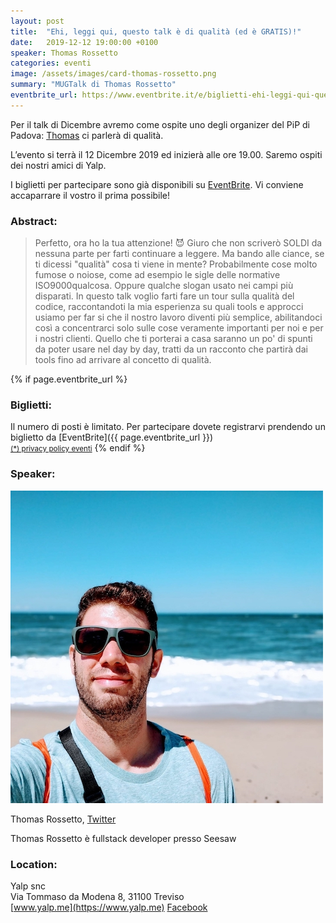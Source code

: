 ```yaml
---
layout: post
title:  "Ehi, leggi qui, questo talk è di qualità (ed è GRATIS)!"
date:   2019-12-12 19:00:00 +0100
speaker: Thomas Rossetto
categories: eventi
image: /assets/images/card-thomas-rossetto.png
summary: "MUGTalk di Thomas Rossetto"
eventbrite_url: https://www.eventbrite.it/e/biglietti-ehi-leggi-qui-questo-talk-e-di-qualita-ed-e-gratis-83579672049
---
```


Per il talk di Dicembre avremo come ospite uno degli organizer del PiP di Padova: [Thomas](#speaker) ci parlerà di qualità.

L’evento si terrà il 12 Dicembre 2019 ed inizierà alle ore 19.00. Saremo ospiti dei nostri amici di Yalp.

I biglietti per partecipare sono già disponibili su [EventBrite](#tickets). Vi conviene accaparrare il vostro il prima possibile!

<h3>Abstract:</h3>

> Perfetto, ora ho la tua attenzione! 😈 Giuro che non scriverò SOLDI da nessuna parte per farti continuare a leggere. Ma bando alle ciance, se ti dicessi "qualità" cosa ti viene in mente? Probabilmente cose molto fumose o noiose, come ad esempio le sigle delle normative ISO9000qualcosa. Oppure qualche slogan usato nei campi più disparati. In questo talk voglio farti fare un tour sulla qualità del codice, raccontandoti la mia esperienza su quali tools e approcci usiamo per far si che il nostro lavoro diventi più semplice, abilitandoci così a concentrarci solo sulle cose veramente importanti per noi e per i nostri clienti. Quello che ti porterai a casa saranno un po' di spunti da poter usare nel day by day, tratti da un racconto che partirà dai tools fino ad arrivare al concetto di qualità.

{% if page.eventbrite_url %}
<a id="tickets"></a>
<h3>Biglietti:</h3>
Il numero di posti è limitato. Per partecipare dovete registrarvi prendendo un biglietto da [EventBrite]({{ page.eventbrite_url }})<br/>
<small><a href="#privacy-policy">(*) privacy policy eventi</a></small>
{% endif %}


<a id="speaker"></a>
<h3>Speaker:</h3>

<div class="speaker-container">
    <img src="/assets/images/speaker-thomas-rossetto.jpg" />
    <p>
        Thomas Rossetto,
        <a href="https://twitter.com/Rosse91">Twitter</a>
    </p>
    <p>
        Thomas Rossetto è fullstack developer presso Seesaw
    </p>
    <p class="clear"></p>
</div>

<a id="location"></a>
<h3>Location:</h3>

Yalp snc<br/>
Via Tommaso da Modena 8, 31100 Treviso<br/>
[www.yalp.me](https://www.yalp.me) [Facebook](https://www.facebook.com/WeMadeStrategies)